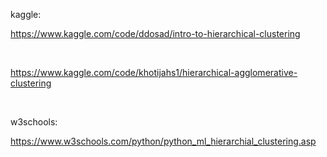 kaggle:

https://www.kaggle.com/code/ddosad/intro-to-hierarchical-clustering


<br>


https://www.kaggle.com/code/khotijahs1/hierarchical-agglomerative-clustering

<br>

w3schools:

https://www.w3schools.com/python/python_ml_hierarchial_clustering.asp
